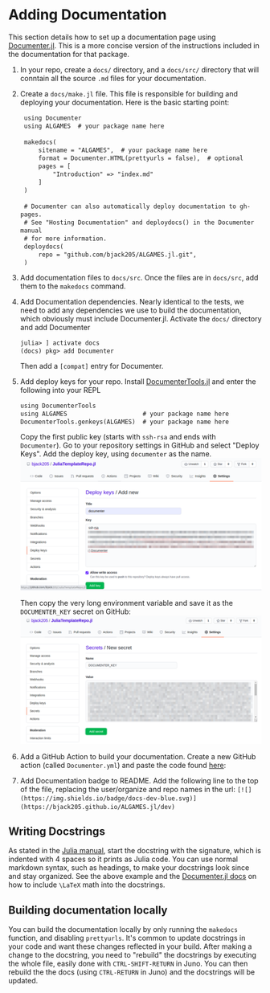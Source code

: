 # Adding Documentation
This section details how to set up a documentation page using [Documenter.jl](https://github.com/JuliaDocs/Documenter.jl). This is a more concise version of the instructions included
in the documentation for that package.

1. In your repo, create a `docs/` directory, and a `docs/src/` directory that will conntain
    all the source `.md` files for your documentation.

2. Create a `docs/make.jl` file. This file is responsible for building and deploying your
    documentation. Here is the basic starting point:

        using Documenter
        using ALGAMES  # your package name here

        makedocs(
            sitename = "ALGAMES",  # your package name here
            format = Documenter.HTML(prettyurls = false),  # optional
            pages = [
                "Introduction" => "index.md"
            ]
        )

        # Documenter can also automatically deploy documentation to gh-pages.
        # See "Hosting Documentation" and deploydocs() in the Documenter manual
        # for more information.
        deploydocs(
            repo = "github.com/bjack205/ALGAMES.jl.git",
        )

3. Add documentation files to `docs/src`. Once the files are in `docs/src`, add them to
    the `makedocs` command.

4. Add Documentation dependencies. Nearly identical to the tests, we need to add any
    dependencies we use to build the documentation, which obviously must include Documenter.jl.
    Activate the `docs/` directory and add Documenter
    ```
    julia> ] activate docs
    (docs) pkg> add Documenter
    ```
    Then add a `[compat]` entry for Documenter.

4. Add deploy keys for your repo. Install [DocumenterTools.jl](https://github.com/JuliaDocs/DocumenterTools.jl) and enter the following into your REPL
    ```
    using DocumenterTools
    using ALGAMES                     # your package name here
    DocumenterTools.genkeys(ALGAMES)  # your package name here
    ```
    Copy the first public key (starts with `ssh-rsa` and ends with ` Documenter`).
    Go to your repository settings in GitHub and select "Deploy Keys". Add the deploy key,
    using `documenter` as the name.
    ![deploy_key](images/deploy_key.png)

    Then copy the very long environment variable and save it as the `DOCUMENTER_KEY` secret
    on GitHub:
    ![doc_key](images/doc_key.png)

5. Add a GitHub Action to build your documentation. Create a new GitHub action
    (called `Documenter.yml`) and paste the code found
    [here](https://github.com/bjack205/ALGAMES.jl/blob/master/.github/workflows/Documenter.yml):

6. Add Documentation badge to README. Add the following line to the top of the file,
    replacing the user/organize and repo names in the url:
    `[![](https://img.shields.io/badge/docs-dev-blue.svg)](https://bjack205.github.io/ALGAMES.jl/dev)`

## Writing Docstrings
As stated in the [Julia manual](https://docs.julialang.org/en/v1/manual/documentation/),
start the docstring with the signature, which is indented with 4 spaces so it prints as
Julia code. You can use normal markdown syntax, such as headings, to make your docstrings
look since and stay organized. See the above example and the
[Documenter.jl docs](https://juliadocs.github.io/Documenter.jl/stable/man/latex/) on how
to include ``\LaTeX`` math into the docstrings.



## Building documentation locally
You can build the documentation locally by only running the `makedocs` function, and
disabling `prettyurls`. It's common to update docstrings in your code and want these
changes reflected in your build. After making a change to the docstring, you need to
"rebuild" the docstrings by executing the whole file, easily done with `CTRL-SHIFT-RETURN`
in Juno. You can then rebuild the the docs (using `CTRL-RETURN` in Juno) and the docstrings
will be updated.
